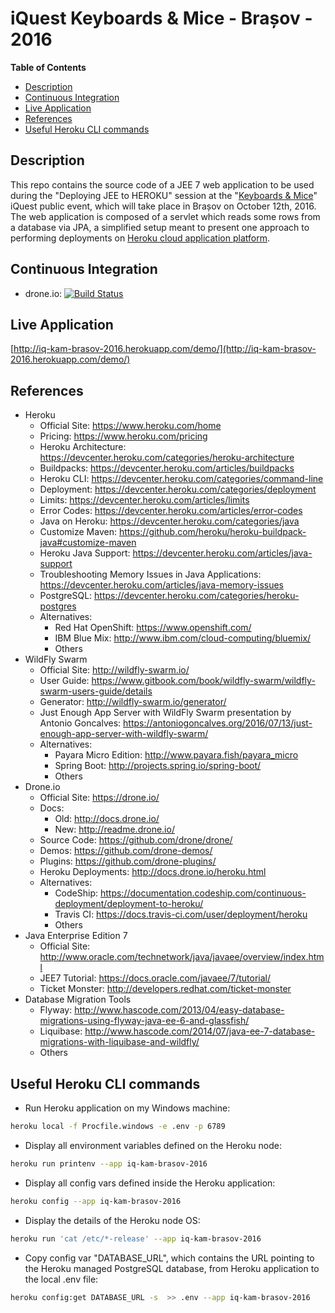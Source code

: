 # iQuest Keyboards & Mice - Brașov - 2016
**Table of Contents**  
- [Description](#description)  
- [Continuous Integration](#ci)  
- [Live Application](#live-application)  
- [References](#references)  
- [Useful Heroku CLI commands](#heroku-cli-commands)  

<a name="description">Description</a>
--
This repo contains the source code of a JEE 7 web application to be used during the "Deploying JEE to HEROKU" session at the "[Keyboards & Mice](http://www.iquestgroup.com/en/event/keyboards-mice-brasov-2016/)" iQuest public event, which will take place in Brașov on October 12th, 2016.  
The web application is composed of a servlet which reads some rows from a database via JPA, a simplified setup meant to present one approach to performing deployments on [Heroku cloud application platform](https://www.heroku.com/home).

<a name="ci">Continuous Integration</a>
--
* drone.io: [![Build Status](https://drone.io/github.com/satrapu/iquest-keyboards-and-mice-brasov-2016/status.png)](https://drone.io/github.com/satrapu/iquest-keyboards-and-mice-brasov-2016/latest)

<a name="live-application">Live Application</a>
-- 
[http://iq-kam-brasov-2016.herokuapp.com/demo/](http://iq-kam-brasov-2016.herokuapp.com/demo/)

<a name="references">References</a>
--
* Heroku
  * Official Site: https://www.heroku.com/home
  * Pricing: https://www.heroku.com/pricing
  * Heroku Architecture: https://devcenter.heroku.com/categories/heroku-architecture
  * Buildpacks: https://devcenter.heroku.com/articles/buildpacks
  * Heroku CLI: https://devcenter.heroku.com/categories/command-line
  * Deployment: https://devcenter.heroku.com/categories/deployment
  * Limits: https://devcenter.heroku.com/articles/limits  
  * Error Codes: https://devcenter.heroku.com/articles/error-codes  
  * Java on Heroku: https://devcenter.heroku.com/categories/java  
  * Customize Maven: https://github.com/heroku/heroku-buildpack-java#customize-maven
  * Heroku Java Support: https://devcenter.heroku.com/articles/java-support  
  * Troubleshooting Memory Issues in Java Applications: https://devcenter.heroku.com/articles/java-memory-issues  
  * PostgreSQL: https://devcenter.heroku.com/categories/heroku-postgres
  * Alternatives:
    * Red Hat OpenShift: https://www.openshift.com/  
    * IBM Blue Mix: http://www.ibm.com/cloud-computing/bluemix/  
    * Others
* WildFly Swarm
  * Official Site: http://wildfly-swarm.io/
  * User Guide: https://www.gitbook.com/book/wildfly-swarm/wildfly-swarm-users-guide/details
  * Generator: http://wildfly-swarm.io/generator/
  * Just Enough App Server with WildFly Swarm presentation by Antonio Goncalves: https://antoniogoncalves.org/2016/07/13/just-enough-app-server-with-wildfly-swarm/
  * Alternatives:
    * Payara Micro Edition: http://www.payara.fish/payara_micro
    * Spring Boot: http://projects.spring.io/spring-boot/
    * Others
* Drone.io
  * Official Site: https://drone.io/
  * Docs: 
    * Old: http://docs.drone.io/
    * New: http://readme.drone.io/
  * Source Code: https://github.com/drone/drone/
  * Demos: https://github.com/drone-demos/
  * Plugins: https://github.com/drone-plugins/
  * Heroku Deployments: http://docs.drone.io/heroku.html
  * Alternatives:
    * CodeShip: https://documentation.codeship.com/continuous-deployment/deployment-to-heroku/
    * Travis CI: https://docs.travis-ci.com/user/deployment/heroku
    * Others
* Java Enterprise Edition 7
  * Official Site: http://www.oracle.com/technetwork/java/javaee/overview/index.html
  * JEE7 Tutorial: https://docs.oracle.com/javaee/7/tutorial/
  * Ticket Monster: http://developers.redhat.com/ticket-monster
* Database Migration Tools
  * Flyway: http://www.hascode.com/2013/04/easy-database-migrations-using-flyway-java-ee-6-and-glassfish/
  * Liquibase: http://www.hascode.com/2014/07/java-ee-7-database-migrations-with-liquibase-and-wildfly/
  * Others
  
<a name="heroku-cli-commands">Useful Heroku CLI commands</a>
--
* Run Heroku application on my Windows machine:
```bash
heroku local -f Procfile.windows -e .env -p 6789
```

* Display all environment variables defined on the Heroku node:
```bash
heroku run printenv --app iq-kam-brasov-2016
```

* Display all config vars defined inside the Heroku application:
```bash
heroku config --app iq-kam-brasov-2016
```

* Display the details of the Heroku node OS:
```bash
heroku run 'cat /etc/*-release' --app iq-kam-brasov-2016
```

* Copy config var "DATABASE_URL", which contains the URL pointing to the Heroku managed PostgreSQL database, from Heroku application to the local .env file:
```bash
heroku config:get DATABASE_URL -s  >> .env --app iq-kam-brasov-2016
```
